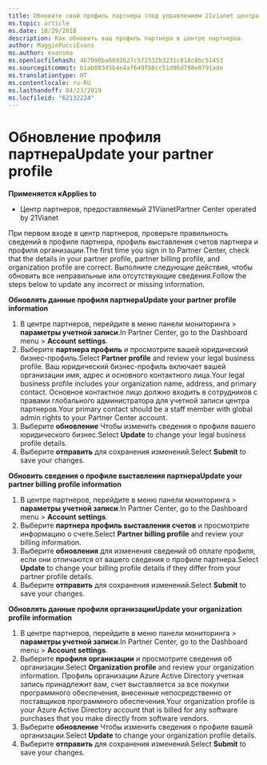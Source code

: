 ```yaml
---
title: Обновите свой профиль партнера (под управлением 21vianet центра партнеров)
ms.topic: article
ms.date: 10/29/2018
description: Как обновить ваш профиль партнера в центре партнеров.
author: MaggiePucciEvans
ms.author: evansma
ms.openlocfilehash: 4b7090ba6692627c5f2532b3231c818c8bc51453
ms.sourcegitcommit: b1ab80345b4e4af649fb8cc51d96d798e0791ade
ms.translationtype: HT
ms.contentlocale: ru-RU
ms.lasthandoff: 04/23/2019
ms.locfileid: "62132224"
---
```

# <a name="update-your-partner-profile"></a><span data-ttu-id="7dcb4-103">Обновление профиля партнера</span><span class="sxs-lookup"><span data-stu-id="7dcb4-103">Update your partner profile</span></span>


<span data-ttu-id="7dcb4-104">**Применяется к**</span><span class="sxs-lookup"><span data-stu-id="7dcb4-104">**Applies to**</span></span>

-   <span data-ttu-id="7dcb4-105">Центр партнеров, предоставляемый 21Vianet</span><span class="sxs-lookup"><span data-stu-id="7dcb4-105">Partner Center operated by 21Vianet</span></span>


<span data-ttu-id="7dcb4-106">При первом входе в центр партнеров, проверьте правильность сведений в профиле партнера, профиль выставления счетов партнера и профиля организации.</span><span class="sxs-lookup"><span data-stu-id="7dcb4-106">The first time you sign in to Partner Center, check that the details in your partner profile, partner billing profile, and organization profile are correct.</span></span> <span data-ttu-id="7dcb4-107">Выполните следующие действия, чтобы обновить все неправильные или отсутствующие сведения.</span><span class="sxs-lookup"><span data-stu-id="7dcb4-107">Follow the steps below to update any incorrect or missing information.</span></span>

<span data-ttu-id="7dcb4-108">**Обновлять данные профиля партнера**</span><span class="sxs-lookup"><span data-stu-id="7dcb4-108">**Update your partner profile information**</span></span>

1. <span data-ttu-id="7dcb4-109">В центре партнеров, перейдите в меню панели мониторинга &gt; **параметры учетной записи**.</span><span class="sxs-lookup"><span data-stu-id="7dcb4-109">In Partner Center, go to the Dashboard menu &gt; **Account settings**.</span></span>
2. <span data-ttu-id="7dcb4-110">Выберите **партнера профиль** и просмотрите вашей юридический бизнес-профиль.</span><span class="sxs-lookup"><span data-stu-id="7dcb4-110">Select **Partner profile** and review your legal business profile.</span></span> <span data-ttu-id="7dcb4-111">Ваш юридический бизнес-профиль включает вашей организации имя, адрес и основного контактного лица.</span><span class="sxs-lookup"><span data-stu-id="7dcb4-111">Your legal business profile includes your organization name, address, and primary contact.</span></span> <span data-ttu-id="7dcb4-112">Основное контактное лицо должно входить в сотрудников с правами глобального администратора для учетной записи центра партнеров.</span><span class="sxs-lookup"><span data-stu-id="7dcb4-112">Your primary contact should be a staff member with global admin rights to your Partner Center account.</span></span> 
3. <span data-ttu-id="7dcb4-113">Выберите **обновление** Чтобы изменить сведения о профиле вашего юридического бизнес.</span><span class="sxs-lookup"><span data-stu-id="7dcb4-113">Select **Update** to change your legal business profile details.</span></span>  
4. <span data-ttu-id="7dcb4-114">Выберите **отправить** для сохранения изменений.</span><span class="sxs-lookup"><span data-stu-id="7dcb4-114">Select **Submit** to save your changes.</span></span>

<span data-ttu-id="7dcb4-115">**Обновить сведения о профиле выставления партнера**</span><span class="sxs-lookup"><span data-stu-id="7dcb4-115">**Update your partner billing profile information**</span></span>

1. <span data-ttu-id="7dcb4-116">В центре партнеров, перейдите в меню панели мониторинга &gt; **параметры учетной записи**.</span><span class="sxs-lookup"><span data-stu-id="7dcb4-116">In Partner Center, go to the Dashboard menu &gt; **Account settings**.</span></span>
2. <span data-ttu-id="7dcb4-117">Выберите **партнера профиль выставления счетов** и просмотрите информацию о счете.</span><span class="sxs-lookup"><span data-stu-id="7dcb4-117">Select **Partner billing profile** and review your billing information.</span></span> 
3. <span data-ttu-id="7dcb4-118">Выберите **обновления** для изменения сведений об оплате профиля, если они отличаются от вашего сведения о профиле партнера.</span><span class="sxs-lookup"><span data-stu-id="7dcb4-118">Select **Update** to change your billing profile details if they differ from your partner profile details.</span></span>
4. <span data-ttu-id="7dcb4-119">Выберите **отправить** для сохранения изменений.</span><span class="sxs-lookup"><span data-stu-id="7dcb4-119">Select **Submit** to save your changes.</span></span>

<span data-ttu-id="7dcb4-120">**Обновлять данные профиля организации**</span><span class="sxs-lookup"><span data-stu-id="7dcb4-120">**Update your organization profile information**</span></span>

1. <span data-ttu-id="7dcb4-121">В центре партнеров, перейдите в меню панели мониторинга &gt; **параметры учетной записи**.</span><span class="sxs-lookup"><span data-stu-id="7dcb4-121">In Partner Center, go to the Dashboard menu &gt; **Account settings**.</span></span>
2. <span data-ttu-id="7dcb4-122">Выберите **профиля организации** и просмотрите сведения об организации.</span><span class="sxs-lookup"><span data-stu-id="7dcb4-122">Select **Organization profile** and review your organization information.</span></span> <span data-ttu-id="7dcb4-123">Профиль организации Azure Active Directory учетная запись принадлежит вам, счет выставляется за все покупки программного обеспечения, внесенные непосредственно от поставщиков программного обеспечения.</span><span class="sxs-lookup"><span data-stu-id="7dcb4-123">Your organization profile is your Azure Active Directory account that is billed for any software purchases that you make directly from software vendors.</span></span>
3. <span data-ttu-id="7dcb4-124">Выберите **обновление** Чтобы изменить сведения о профиле вашей организации.</span><span class="sxs-lookup"><span data-stu-id="7dcb4-124">Select **Update** to change your organization profile details.</span></span>
4. <span data-ttu-id="7dcb4-125">Выберите **отправить** для сохранения изменений.</span><span class="sxs-lookup"><span data-stu-id="7dcb4-125">Select **Submit** to save your changes.</span></span>
